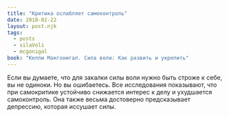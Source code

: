```yaml
---
title: "Критика ослабляет самоконтроль"
date: 2018-02-22
layout: post.njk
tags:
  - posts
  - silaVoli
  - mcgonigal
book: "Келли Макгонигал. Сила воли: Как развить и укрепить"
---
```


Если вы думаете, что для закалки силы воли нужно быть строже к себе, вы не одиноки. Но вы ошибаетесь. Все исследования показывают, что при самокритике устойчиво снижается интерес к делу и ухудшается самоконтроль. Она также весьма достоверно предсказывает депрессию, которая иссушает силы.
